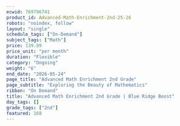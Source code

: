 ```yaml
---
ecwid: 769796741
product_id: Advanced-Math-Enrichment-2nd-25-26
robots: "noindex, follow"
layout: "single"
schedule_tags: ["On-Demand"]
subject_tags: ["Math"]
price: 139.99
price_unit: "per month"
duration: "Flexible"
category: "Ongoing"
weight: "6"
end_date: "2026-05-24"
page_title: "Advanced Math Enrichment 2nd Grade"
page_subtitle: "Exploring the Beauty of Mathematics"
ribbon: "On Demand"
title: "Advanced Math Enrichment 2nd Grade | Blue Ridge Boost"
day_tags: []
grade_tags: ["2nd"]
featured: 168
---
```

